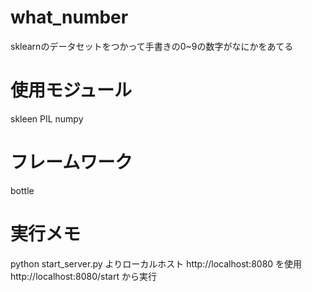 # what_number
sklearnのデータセットをつかって手書きの0~9の数字がなにかをあてる
# 使用モジュール
skleen
PIL
numpy
# フレームワーク
bottle

# 実行メモ
python start_server.py
よりローカルホスト
http://localhost:8080
を使用
http://localhost:8080/start
から実行
